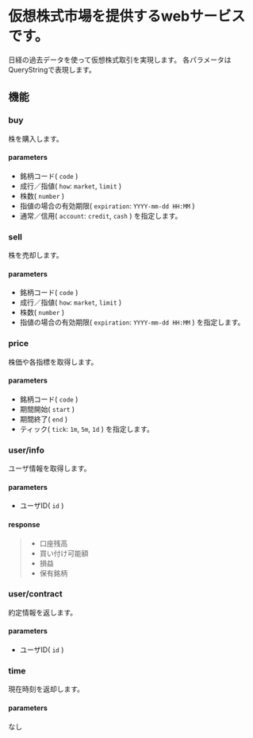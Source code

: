 # 仮想株式市場を提供するwebサービスです。

日経の過去データを使って仮想株式取引を実現します。
各パラメータはQueryStringで表現します。

## 機能

### buy

株を購入します。

#### parameters 

* 銘柄コード( `code` )
* 成行／指値( `how`: `market`, `limit` )
* 株数( `number` )
* 指値の場合の有効期限( `expiration`: `YYYY-mm-dd HH:MM` )
* 通常／信用( `account`: `credit`, `cash` )
を指定します。

### sell

株を売却します。

#### parameters 

* 銘柄コード( `code` )
* 成行／指値( `how`: `market`, `limit` )
* 株数( `number` )
* 指値の場合の有効期限( `expiration`: `YYYY-mm-dd HH:MM` )
を指定します。

### price

株価や各指標を取得します。

#### parameters 

* 銘柄コード( `code` )
* 期間開始( `start` )
* 期間終了( `end` )
* ティック( `tick`: `1m`, `5m`, `1d` )
を指定します。

### user/info

ユーザ情報を取得します。

#### parameters 

* ユーザID( `id` )

#### response 

> * 口座残高
> * 買い付け可能額
> * 損益
> * 保有銘柄

### user/contract

約定情報を返します。

#### parameters 

* ユーザID( `id` )

### time

現在時刻を返却します。

#### parameters 

なし
